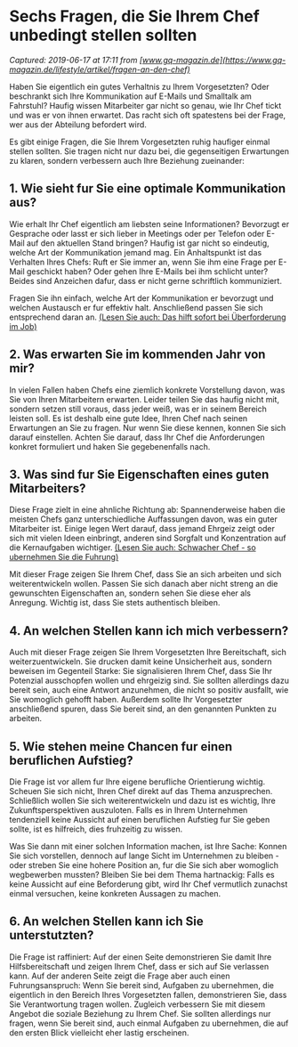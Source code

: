 # Sechs Fragen, die Sie Ihrem Chef unbedingt stellen sollten

_Captured: 2019-06-17 at 17:11 from [www.gq-magazin.de](https://www.gq-magazin.de/lifestyle/artikel/fragen-an-den-chef)_

Haben Sie eigentlich ein gutes Verhaltnis zu Ihrem Vorgesetzten? Oder beschrankt sich Ihre Kommunikation auf E-Mails und Smalltalk am Fahrstuhl? Haufig wissen Mitarbeiter gar nicht so genau, wie Ihr Chef tickt und was er von ihnen erwartet. Das racht sich oft spatestens bei der Frage, wer aus der Abteilung befordert wird.

Es gibt einige Fragen, die Sie Ihrem Vorgesetzten ruhig haufiger einmal stellen sollten. Sie tragen nicht nur dazu bei, die gegenseitigen Erwartungen zu klaren, sondern verbessern auch Ihre Beziehung zueinander:

## 1\. Wie sieht fur Sie eine optimale Kommunikation aus?

Wie erhalt Ihr Chef eigentlich am liebsten seine Informationen? Bevorzugt er Gesprache oder lasst er sich lieber in Meetings oder per Telefon oder E-Mail auf den aktuellen Stand bringen? Haufig ist gar nicht so eindeutig, welche Art der Kommunikation jemand mag. Ein Anhaltspunkt ist das Verhalten Ihres Chefs: Ruft er Sie immer an, wenn Sie ihm eine Frage per E-Mail geschickt haben? Oder gehen Ihre E-Mails bei ihm schlicht unter? Beides sind Anzeichen dafur, dass er nicht gerne schriftlich kommuniziert.

Fragen Sie ihn einfach, welche Art der Kommunikation er bevorzugt und welchen Austausch er fur effektiv halt. Anschließend passen Sie sich entsprechend daran an. [(Lesen Sie auch: Das hilft sofort bei Überforderung im Job)](https://www.gq-magazin.de/lifestyle/artikel/ueberforderung-job)

## 2\. Was erwarten Sie im kommenden Jahr von mir?

In vielen Fallen haben Chefs eine ziemlich konkrete Vorstellung davon, was Sie von Ihren Mitarbeitern erwarten. Leider teilen Sie das haufig nicht mit, sondern setzen still voraus, dass jeder weiß, was er in seinem Bereich leisten soll. Es ist deshalb eine gute Idee, Ihren Chef nach seinen Erwartungen an Sie zu fragen. Nur wenn Sie diese kennen, konnen Sie sich darauf einstellen. Achten Sie darauf, dass Ihr Chef die Anforderungen konkret formuliert und haken Sie gegebenenfalls nach.

## 3\. Was sind fur Sie Eigenschaften eines guten Mitarbeiters?

Diese Frage zielt in eine ahnliche Richtung ab: Spannenderweise haben die meisten Chefs ganz unterschiedliche Auffassungen davon, was ein guter Mitarbeiter ist. Einige legen Wert darauf, dass jemand Ehrgeiz zeigt oder sich mit vielen Ideen einbringt, anderen sind Sorgfalt und Konzentration auf die Kernaufgaben wichtiger. [(Lesen Sie auch: Schwacher Chef - so ubernehmen Sie die Fuhrung)](https://www.gq-magazin.de/lifestyle/artikel/schwacher-chef)

Mit dieser Frage zeigen Sie Ihrem Chef, dass Sie an sich arbeiten und sich weiterentwickeln wollen. Passen Sie sich danach aber nicht streng an die gewunschten Eigenschaften an, sondern sehen Sie diese eher als Anregung. Wichtig ist, dass Sie stets authentisch bleiben.

## 4\. An welchen Stellen kann ich mich verbessern?

Auch mit dieser Frage zeigen Sie Ihrem Vorgesetzten Ihre Bereitschaft, sich weiterzuentwickeln. Sie drucken damit keine Unsicherheit aus, sondern beweisen im Gegenteil Starke: Sie signalisieren Ihrem Chef, dass Sie Ihr Potenzial ausschopfen wollen und ehrgeizig sind. Sie sollten allerdings dazu bereit sein, auch eine Antwort anzunehmen, die nicht so positiv ausfallt, wie Sie womoglich gehofft haben. Außerdem sollte Ihr Vorgesetzter anschließend spuren, dass Sie bereit sind, an den genannten Punkten zu arbeiten.

## 5\. Wie stehen meine Chancen fur einen beruflichen Aufstieg?

Die Frage ist vor allem fur Ihre eigene berufliche Orientierung wichtig. Scheuen Sie sich nicht, Ihren Chef direkt auf das Thema anzusprechen. Schließlich wollen Sie sich weiterentwickeln und dazu ist es wichtig, Ihre Zukunftsperspektiven auszuloten. Falls es in Ihrem Unternehmen tendenziell keine Aussicht auf einen beruflichen Aufstieg fur Sie geben sollte, ist es hilfreich, dies fruhzeitig zu wissen.

Was Sie dann mit einer solchen Information machen, ist Ihre Sache: Konnen Sie sich vorstellen, dennoch auf lange Sicht im Unternehmen zu bleiben - oder streben Sie eine hohere Position an, fur die Sie sich aber womoglich wegbewerben mussten? Bleiben Sie bei dem Thema hartnackig: Falls es keine Aussicht auf eine Beforderung gibt, wird Ihr Chef vermutlich zunachst einmal versuchen, keine konkreten Aussagen zu machen.

## 6\. An welchen Stellen kann ich Sie unterstutzten?

Die Frage ist raffiniert: Auf der einen Seite demonstrieren Sie damit Ihre Hilfsbereitschaft und zeigen Ihrem Chef, dass er sich auf Sie verlassen kann. Auf der anderen Seite zeigt die Frage aber auch einen Fuhrungsanspruch: Wenn Sie bereit sind, Aufgaben zu ubernehmen, die eigentlich in den Bereich Ihres Vorgesetzten fallen, demonstrieren Sie, dass Sie Verantwortung tragen wollen. Zugleich verbessern Sie mit diesem Angebot die soziale Beziehung zu Ihrem Chef. Sie sollten allerdings nur fragen, wenn Sie bereit sind, auch einmal Aufgaben zu ubernehmen, die auf den ersten Blick vielleicht eher lastig erscheinen.
